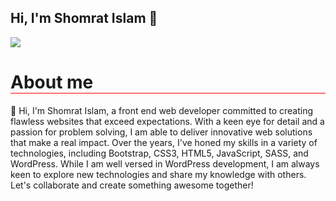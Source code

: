 ## Hi, I'm Shomrat Islam 👋
![](https://pixelperfectpro.co/wp-content/uploads/2024/05/Developer-Shomrat.png)

<h1 style=" border-bottom: 1px solid red;">About me</h1>


👋 Hi, I'm Shomrat Islam, a front end web developer committed to creating flawless websites that exceed expectations. With a keen eye for detail and a passion for problem solving, I am able to deliver innovative web solutions that make a real impact. Over the years, I've honed my skills in a variety of technologies, including Bootstrap, CSS3, HTML5, JavaScript, SASS, and WordPress. While I am well versed in WordPress development, I am always keen to explore new technologies and share my knowledge with others. Let's collaborate and create something awesome together!






